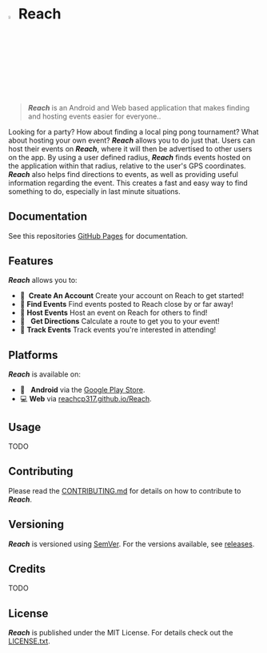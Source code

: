 # <img src="https://raw.githubusercontent.com/ReachCP317/Reach/master/images/party_popper.png" width="4%" height="4%">Reach
>***Reach*** is an Android and Web based application that makes finding and hosting events easier for everyone..

Looking for a party? How about finding a local ping pong tournament? What about hosting your own event? ***Reach*** allows you to do just that. Users can host their events on ***Reach***, where it will then be advertised to other users on the app. By using a user defined radius, ***Reach*** finds events hosted on the application within that radius, relative to the user's GPS coordinates. ***Reach*** also helps find directions to events, as well as providing useful information regarding the event. This creates a fast and easy way to find something to do, especially in last minute situations.

## Documentation
See this repositories [GitHub Pages](https://reachcp317.github.io/Reach/) for documentation.

## Features
***Reach*** allows you to:
- :bust_in_silhouette: &nbsp;**Create An Account** Create your account on Reach to get started!
- :tada: **Find Events** Find events posted to Reach close by or far away!
- :confetti_ball: **Host Events** Host an event on Reach for others to find!
- :round_pushpin: &nbsp;&nbsp;**Get Directions** Calculate a route to get you to your event!
- :page_facing_up: **Track Events** Track events you're interested in attending!

## Platforms
***Reach*** is available on:
- :iphone: &nbsp;&nbsp;**Android** via the [Google Play Store]().
- :computer: **Web** via [reachcp317.github.io/Reach]().

## Usage
TODO

## Contributing
Please read the [CONTRIBUTING.md](CONTRIBUTING.md) for details on
how to contribute to ***Reach***.

## Versioning 
***Reach*** is versioned using [SemVer](http://semver.org/).
For the versions available, see [releases](https://github.com/ReachCP317/Reach/releases).

## Credits
TODO

## License
***Reach*** is published under the MIT License. For details check out the [LICENSE.txt](https://github.com/ReachCP317/Reach/blob/master/LICENSE).
